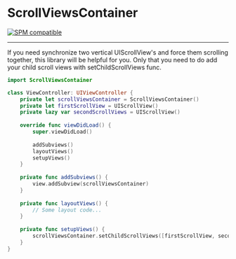 # ScrollViewsContainer

[![SPM compatible](https://img.shields.io/badge/SPM-compatible-4BC51D.svg?style=flat)](https://swift.org/package-manager)

---

If you need synchronize two vertical UIScrollView's and force them scrolling together, this library will be helpful for you.
Only that you need to do add your child scroll views with setChildScrollViews func.

```swift
import ScrollViewsContainer

class ViewController: UIViewController {
    private let scrollViewsContainer = ScrollViewsContainer()
    private let firstScrollView = UIScrollView()
    private lazy var secondScrollViews = UIScrollView()
    
    override func viewDidLoad() {
        super.viewDidLoad()
        
        addSubviews()
        layoutViews()
        setupViews()
    }
    
    private func addSubviews() {
        view.addSubview(scrollViewsContainer)
    }
    
    private func layoutViews() {
        // Some layout code...
    }
    
    private func setupViews() {
        scrollViewsContainer.setChildScrollViews([firstScrollView, secondScrollViews])
    }
}
```
